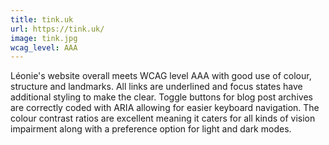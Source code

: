 ```yaml
---
title: tink.uk
url: https://tink.uk/
image: tink.jpg
wcag_level: AAA
---
```


Léonie's website overall meets WCAG level AAA with good use of colour, structure and landmarks. All links are underlined and focus states have additional styling to make the clear. Toggle buttons for blog post archives are correctly coded with ARIA allowing for easier keyboard navigation. The colour contrast ratios are excellent meaning it caters for all kinds of vision impairment along with a preference option for light and dark modes.

